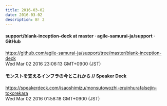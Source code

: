 ```yaml
---
title: 2016-03-02
date: 2016-03-02
description: B! 2
---
```


#### support/blank-inception-deck at master · agile-samurai-ja/support · GitHub
https://github.com/agile-samurai-ja/support/tree/master/blank-inception-deck<br>
Wed Mar 02 2016 23:06:13 GMT+0900 (JST)<br>


#### モンストを支えるインフラの今とこれから // Speaker Deck
https://speakerdeck.com/isaoshimizu/monsutowozhi-eruinhurafalsejin-tokorekara<br>
Wed Mar 02 2016 01:58:18 GMT+0900 (JST)<br>



